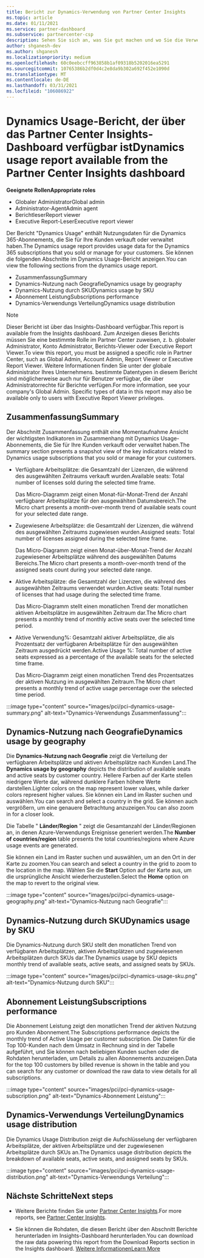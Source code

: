 ```yaml
---
title: Bericht zur Dynamics-Verwendung von Partner Center Insights
ms.topic: article
ms.date: 01/11/2021
ms.service: partner-dashboard
ms.subservice: partnercenter-csp
description: Sehen Sie sich an, was Sie gut machen und wo Sie die Verwendung von Dynamics-Abonnements verbessern können, die Sie für Ihre Kunden verkaufen oder verwalten.
author: shganesh-dev
ms.author: shganesh
ms.localizationpriority: medium
ms.openlocfilehash: 60c0eebccff963858b1af09318b5202016ea5291
ms.sourcegitcommit: 10765386b2df0d4c2e8da9b302a692f452e1090d
ms.translationtype: MT
ms.contentlocale: de-DE
ms.lasthandoff: 03/31/2021
ms.locfileid: "106086922"
---
```

# <a name="dynamics-usage-report-available-from-the-partner-center-insights-dashboard"></a><span data-ttu-id="6f86d-103">Dynamics Usage-Bericht, der über das Partner Center Insights-Dashboard verfügbar ist</span><span class="sxs-lookup"><span data-stu-id="6f86d-103">Dynamics usage report available from the Partner Center Insights dashboard</span></span>

<span data-ttu-id="6f86d-104">**Geeignete Rollen**</span><span class="sxs-lookup"><span data-stu-id="6f86d-104">**Appropriate roles**</span></span>

- <span data-ttu-id="6f86d-105">Globaler Administrator</span><span class="sxs-lookup"><span data-stu-id="6f86d-105">Global admin</span></span>
- <span data-ttu-id="6f86d-106">Administrator-Agent</span><span class="sxs-lookup"><span data-stu-id="6f86d-106">Admin agent</span></span>
- <span data-ttu-id="6f86d-107">Berichtleser</span><span class="sxs-lookup"><span data-stu-id="6f86d-107">Report viewer</span></span>
- <span data-ttu-id="6f86d-108">Executive Report-Leser</span><span class="sxs-lookup"><span data-stu-id="6f86d-108">Executive report viewer</span></span>

<span data-ttu-id="6f86d-109">Der Bericht "Dynamics Usage" enthält Nutzungsdaten für die Dynamics 365-Abonnements, die Sie für Ihre Kunden verkauft oder verwaltet haben.</span><span class="sxs-lookup"><span data-stu-id="6f86d-109">The Dynamics usage report provides usage data for the Dynamics 365 subscriptions that you sold or manage for your customers.</span></span> <span data-ttu-id="6f86d-110">Sie können die folgenden Abschnitte im Dynamics Usage-Bericht anzeigen.</span><span class="sxs-lookup"><span data-stu-id="6f86d-110">You can view the following sections from the dynamics usage report.</span></span>

- <span data-ttu-id="6f86d-111">Zusammenfassung</span><span class="sxs-lookup"><span data-stu-id="6f86d-111">Summary</span></span>
- <span data-ttu-id="6f86d-112">Dynamics-Nutzung nach Geografie</span><span class="sxs-lookup"><span data-stu-id="6f86d-112">Dynamics usage by geography</span></span>
- <span data-ttu-id="6f86d-113">Dynamics-Nutzung durch SKU</span><span class="sxs-lookup"><span data-stu-id="6f86d-113">Dynamics usage by SKU</span></span>
- <span data-ttu-id="6f86d-114">Abonnement Leistung</span><span class="sxs-lookup"><span data-stu-id="6f86d-114">Subscriptions performance</span></span>
- <span data-ttu-id="6f86d-115">Dynamics-Verwendungs Verteilung</span><span class="sxs-lookup"><span data-stu-id="6f86d-115">Dynamics usage distribution</span></span>

 > [!NOTE]
 > <span data-ttu-id="6f86d-116">Dieser Bericht ist über das Insights-Dashboard verfügbar.</span><span class="sxs-lookup"><span data-stu-id="6f86d-116">This report is available from the Insights dashboard.</span></span> <span data-ttu-id="6f86d-117">Zum Anzeigen dieses Berichts müssen Sie eine bestimmte Rolle im Partner Center zuweisen, z. b. globaler Administrator, Konto Administrator, Berichts-Viewer oder Executive Report Viewer.</span><span class="sxs-lookup"><span data-stu-id="6f86d-117">To view this report, you must be assigned a specific role in Partner Center, such as Global Admin, Account Admin, Report Viewer or Executive Report Viewer.</span></span> <span data-ttu-id="6f86d-118">Weitere Informationen finden Sie unter der globale Administrator Ihres Unternehmens. bestimmte Datentypen in diesem Bericht sind möglicherweise auch nur für Benutzer verfügbar, die über Administratorrechte für Berichte verfügen.</span><span class="sxs-lookup"><span data-stu-id="6f86d-118">For more information, see your company's Global Admin. Specific types of data in this report may also be available only to users with Executive Report Viewer privileges.</span></span>

## <a name="summary"></a><span data-ttu-id="6f86d-119">Zusammenfassung</span><span class="sxs-lookup"><span data-stu-id="6f86d-119">Summary</span></span>

<span data-ttu-id="6f86d-120">Der Abschnitt Zusammenfassung enthält eine Momentaufnahme Ansicht der wichtigsten Indikatoren im Zusammenhang mit Dynamics Usage-Abonnements, die Sie für Ihre Kunden verkauft oder verwaltet haben.</span><span class="sxs-lookup"><span data-stu-id="6f86d-120">The summary section presents a snapshot view of the key indicators related to Dynamics usage subscriptions that you sold or manage for your customers.</span></span>  

- <span data-ttu-id="6f86d-121">Verfügbare Arbeitsplätze: die Gesamtzahl der Lizenzen, die während des ausgewählten Zeitraums verkauft wurden.</span><span class="sxs-lookup"><span data-stu-id="6f86d-121">Available seats: Total number of licenses sold during the selected time frame.</span></span>

   <span data-ttu-id="6f86d-122">Das Micro-Diagramm zeigt einen Monat-für-Monat-Trend der Anzahl verfügbarer Arbeitsplätze für den ausgewählten Datumsbereich.</span><span class="sxs-lookup"><span data-stu-id="6f86d-122">The Micro chart presents a month-over-month trend of available seats count for your selected date range.</span></span>

- <span data-ttu-id="6f86d-123">Zugewiesene Arbeitsplätze: die Gesamtzahl der Lizenzen, die während des ausgewählten Zeitraums zugewiesen wurden.</span><span class="sxs-lookup"><span data-stu-id="6f86d-123">Assigned seats: Total number of licenses assigned during the selected time frame.</span></span>

   <span data-ttu-id="6f86d-124">Das Micro-Diagramm zeigt einen Monat-über-Monat-Trend der Anzahl zugewiesener Arbeitsplätze während des ausgewählten Datums Bereichs.</span><span class="sxs-lookup"><span data-stu-id="6f86d-124">The Micro chart presents a month-over-month trend of the assigned seats count during your selected date range.</span></span>

- <span data-ttu-id="6f86d-125">Aktive Arbeitsplätze: die Gesamtzahl der Lizenzen, die während des ausgewählten Zeitraums verwendet wurden.</span><span class="sxs-lookup"><span data-stu-id="6f86d-125">Active seats: Total number of licenses that had usage during the selected time frame.</span></span> 

   <span data-ttu-id="6f86d-126">Das Micro-Diagramm stellt einen monatlichen Trend der monatlichen aktiven Arbeitsplätze im ausgewählten Zeitraum dar.</span><span class="sxs-lookup"><span data-stu-id="6f86d-126">The Micro chart presents a monthly trend of monthly active seats over the selected time period.</span></span>

- <span data-ttu-id="6f86d-127">Aktive Verwendung%: Gesamtzahl aktiver Arbeitsplätze, die als Prozentsatz der verfügbaren Arbeitsplätze für den ausgewählten Zeitraum ausgedrückt werden.</span><span class="sxs-lookup"><span data-stu-id="6f86d-127">Active Usage %: Total number of active seats expressed as a percentage of the available seats for the selected time frame.</span></span> 

   <span data-ttu-id="6f86d-128">Das Micro-Diagramm zeigt einen monatlichen Trend des Prozentsatzes der aktiven Nutzung im ausgewählten Zeitraum.</span><span class="sxs-lookup"><span data-stu-id="6f86d-128">The Micro chart presents a monthly trend of active usage percentage over the selected time period.</span></span>

:::image type="content" source="images/pci/pci-dynamics-usage-summary.png" alt-text="Dynamics-Verwendungs Zusammenfassung":::

## <a name="dynamics-usage-by-geography"></a><span data-ttu-id="6f86d-130">Dynamics-Nutzung nach Geografie</span><span class="sxs-lookup"><span data-stu-id="6f86d-130">Dynamics usage by geography</span></span>

<span data-ttu-id="6f86d-131">Die **Dynamics-Nutzung nach Geografie** zeigt die Verteilung der verfügbaren Arbeitsplätze und aktiven Arbeitsplätze nach Kunden Land.</span><span class="sxs-lookup"><span data-stu-id="6f86d-131">The **Dynamics usage by geography** depicts the distribution of available seats and active seats by customer country.</span></span> <span data-ttu-id="6f86d-132">Hellere Farben auf der Karte stellen niedrigere Werte dar, während dunklere Farben höhere Werte darstellen.</span><span class="sxs-lookup"><span data-stu-id="6f86d-132">Lighter colors on the map represent lower values, while darker colors represent higher values.</span></span> <span data-ttu-id="6f86d-133">Sie können ein Land im Raster suchen und auswählen.</span><span class="sxs-lookup"><span data-stu-id="6f86d-133">You can search and select a country in the grid.</span></span> <span data-ttu-id="6f86d-134">Sie können auch vergrößern, um eine genauere Betrachtung anzuzeigen.</span><span class="sxs-lookup"><span data-stu-id="6f86d-134">You can also zoom in for a closer look.</span></span>

<span data-ttu-id="6f86d-135">Die Tabelle " **Länder/Region** " zeigt die Gesamtanzahl der Länder/Regionen an, in denen Azure-Verwendungs Ereignisse generiert werden.</span><span class="sxs-lookup"><span data-stu-id="6f86d-135">The **Number of countries/region** table presents the total countries/regions where Azure usage events are generated.</span></span>

<span data-ttu-id="6f86d-136">Sie können ein Land im Raster suchen und auswählen, um an den Ort in der Karte zu zoomen.</span><span class="sxs-lookup"><span data-stu-id="6f86d-136">You can search and select a country in the grid to zoom to the location in the map.</span></span> <span data-ttu-id="6f86d-137">Wählen Sie die **Start** Option auf der Karte aus, um die ursprüngliche Ansicht wiederherzustellen.</span><span class="sxs-lookup"><span data-stu-id="6f86d-137">Select the **Home** option on the map to revert to the original view.</span></span>

:::image type="content" source="images/pci/pci-dynamics-usage-geography.png" alt-text="Dynamics-Nutzung nach Geografie":::

## <a name="dynamics-usage-by-sku"></a><span data-ttu-id="6f86d-139">Dynamics-Nutzung durch SKU</span><span class="sxs-lookup"><span data-stu-id="6f86d-139">Dynamics usage by SKU</span></span>

<span data-ttu-id="6f86d-140">Die Dynamics-Nutzung durch SKU stellt den monatlichen Trend von verfügbaren Arbeitsplätzen, aktiven Arbeitsplätzen und zugewiesenen Arbeitsplätzen durch SKUs dar.</span><span class="sxs-lookup"><span data-stu-id="6f86d-140">The Dynamics usage by SKU depicts monthly trend of available seats, active seats, and assigned seats by SKUs.</span></span>

:::image type="content" source="images/pci/pci-dynamics-usage-sku.png" alt-text="Dynamics-Nutzung durch SKU":::

## <a name="subscriptions-performance"></a><span data-ttu-id="6f86d-142">Abonnement Leistung</span><span class="sxs-lookup"><span data-stu-id="6f86d-142">Subscriptions performance</span></span>

<span data-ttu-id="6f86d-143">Die Abonnement Leistung zeigt den monatlichen Trend der aktiven Nutzung pro Kunden Abonnement.</span><span class="sxs-lookup"><span data-stu-id="6f86d-143">The Subscriptions performance depicts the monthly trend of Active Usage per customer subscription.</span></span> <span data-ttu-id="6f86d-144">Die Daten für die Top 100-Kunden nach dem Umsatz in Rechnung sind in der Tabelle aufgeführt, und Sie können nach beliebigen Kunden suchen oder die Rohdaten herunterladen, um Details zu allen Abonnements anzuzeigen.</span><span class="sxs-lookup"><span data-stu-id="6f86d-144">Data for the top 100 customers by billed revenue is shown in the table and you can search for any customer or download the raw data to view details for all subscriptions.</span></span>

:::image type="content" source="images/pci/pci-dynamics-usage-subscription.png" alt-text="Dynamics-Abonnement Leistung":::

## <a name="dynamics-usage-distribution"></a><span data-ttu-id="6f86d-146">Dynamics-Verwendungs Verteilung</span><span class="sxs-lookup"><span data-stu-id="6f86d-146">Dynamics usage distribution</span></span>

<span data-ttu-id="6f86d-147">Die Dynamics Usage Distribution zeigt die Aufschlüsselung der verfügbaren Arbeitsplätze, der aktiven Arbeitsplätze und der zugewiesenen Arbeitsplätze durch SKUs an.</span><span class="sxs-lookup"><span data-stu-id="6f86d-147">The Dynamics usage distribution depicts the breakdown of available seats, active seats, and assigned seats by SKUs.</span></span>

:::image type="content" source="images/pci/pci-dynamics-usage-distribution.png" alt-text="Dynamics-Verwendungs Verteilung":::

## <a name="next-steps"></a><span data-ttu-id="6f86d-149">Nächste Schritte</span><span class="sxs-lookup"><span data-stu-id="6f86d-149">Next steps</span></span>

- <span data-ttu-id="6f86d-150">Weitere Berichte finden Sie unter [Partner Center Insights](partner-center-insights.md).</span><span class="sxs-lookup"><span data-stu-id="6f86d-150">For more reports, see [Partner Center Insights](partner-center-insights.md).</span></span>

- <span data-ttu-id="6f86d-151">Sie können die Rohdaten, die diesen Bericht über den Abschnitt Berichte herunterladen im Insights-Dashboard herunterladen.</span><span class="sxs-lookup"><span data-stu-id="6f86d-151">You can download the raw data powering this report from the Download Reports section in the Insights dashboard.</span></span> [<span data-ttu-id="6f86d-152">Weitere Informationen</span><span class="sxs-lookup"><span data-stu-id="6f86d-152">Learn More</span></span>](pci-download-reports.md) 
